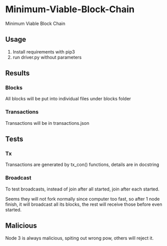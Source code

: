 # Minimum-Viable-Block-Chain
Minimum Viable Block Chain
## Usage
1. Install requirements with pip3
2. run driver.py without parameters
## Results
### Blocks
All blocks will be put into individual files under blocks folder
### Transactions
Transactions will be in transactions.json
## Tests
### Tx
Transactions are generated by tx_con() functions, details are in docstring
### Broadcast
To test broadcasts, instead of join after all started, join after each started.

Seems they will not fork normally since computer too fast, so after 1 node finish, 
it will broadcast all its blocks, the rest will receive those before even started.
## Malicious
Node 3 is always malicious, spiting out wrong pow, others will reject it.